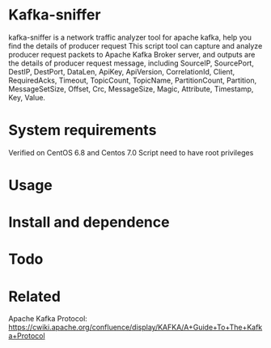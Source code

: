 # Kafka-sniffer
kafka-sniffer is a network traffic analyzer tool for apache kafka, help you find the details of producer request
This script tool can capture and analyze producer request packets to Apache Kafka Broker server, and outputs are the details of producer request message, including SourceIP, SourcePort, DestIP, DestPort, DataLen, ApiKey, ApiVersion, CorrelationId, Client, RequiredAcks, Timeout, TopicCount, TopicName, PartitionCount, Partition, MessageSetSize, Offset, Crc, MessageSize, Magic, Attribute, Timestamp, Key, Value.


# System requirements
Verified on CentOS 6.8 and Centos 7.0
Script need to have root privileges


# Usage


# Install and dependence


# Todo


# Related
Apache Kafka Protocol: https://cwiki.apache.org/confluence/display/KAFKA/A+Guide+To+The+Kafka+Protocol
